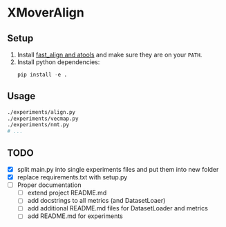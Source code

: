 # XMoverAlign

## Setup

1. Install [fast\_align and atools](https://github.com/clab/fast_align) and make sure they are on your `PATH`.
2. Install python dependencies:
   ```python
   pip install -e .
   ```

## Usage

```sh
./experiments/align.py
./experiments/vecmap.py
./experiments/nmt.py
# ...
```

## TODO
- [x] split main.py into single experiments files and put them into new folder
- [x] replace requirements.txt with setup.py
- [ ] Proper documentation
  - [ ] extend project README.md
  - [ ] add docstrings to all metrics (and DatasetLoaer)
  - [ ] add additional README.md files for DatasetLoader and metrics
  - [ ] add README.md for experiments
